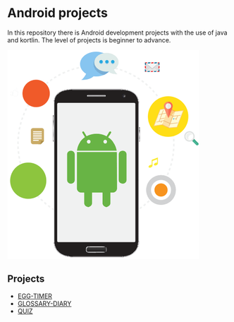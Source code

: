 # Android projects

In this repository there is Android development projects with the use of java and kortlin.
The level of projects is beginner to advance. 

![App Screenshot](app.png)

  
## Projects

 - [EGG-TIMER](https://github.com/aditya-2703/ANDROID_PROJECTS/tree/main/EGG-TIMER)
 - [GLOSSARY-DIARY](https://github.com/aditya-2703/ANDROID_PROJECTS/tree/main/GLOSSARY-DIARY)
 - [QUIZ](https://github.com/aditya-2703/ANDROID_PROJECTS/tree/main/QUIZ)

  

